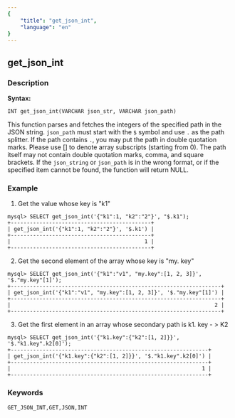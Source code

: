 ```yaml
---
{
    "title": "get_json_int",
    "language": "en"
}
---
```


<!-- 
Licensed to the Apache Software Foundation (ASF) under one
or more contributor license agreements.  See the NOTICE file
distributed with this work for additional information
regarding copyright ownership.  The ASF licenses this file
to you under the Apache License, Version 2.0 (the
"License"); you may not use this file except in compliance
with the License.  You may obtain a copy of the License at

  http://www.apache.org/licenses/LICENSE-2.0

Unless required by applicable law or agreed to in writing,
software distributed under the License is distributed on an
"AS IS" BASIS, WITHOUT WARRANTIES OR CONDITIONS OF ANY
KIND, either express or implied.  See the License for the
specific language governing permissions and limitations
under the License.
-->

## get_json_int
### Description
**Syntax:**

`INT get_json_int(VARCHAR json_str, VARCHAR json_path)`


This function parses and fetches the integers of the specified path in the JSON string. `json_path` must start with the `$` symbol and use `.` as the path splitter. If the path contains `.`, you may put the path in double quotation marks. Please use [] to denote array subscripts (starting from 0). The path itself may not contain double quotation marks, comma, and square brackets. If the `json_string` or `json_path` is in the wrong format, or if the specified item cannot be found, the function will return NULL.

### Example

1. Get the value whose key is "k1"

```
mysql> SELECT get_json_int('{"k1":1, "k2":"2"}', "$.k1");
+--------------------------------------------+
| get_json_int('{"k1":1, "k2":"2"}', '$.k1') |
+--------------------------------------------+
|                                          1 |
+--------------------------------------------+
```

2. Get the second element of the array whose key is "my. key"

```
mysql> SELECT get_json_int('{"k1":"v1", "my.key":[1, 2, 3]}', '$."my.key"[1]');
+------------------------------------------------------------------+
| get_json_int('{"k1":"v1", "my.key":[1, 2, 3]}', '$."my.key"[1]') |
+------------------------------------------------------------------+
|                                                                2 |
+------------------------------------------------------------------+
```

3. Get the first element in an array whose secondary path is k1. key - > K2
```
mysql> SELECT get_json_int('{"k1.key":{"k2":[1, 2]}}', '$."k1.key".k2[0]');
+--------------------------------------------------------------+
| get_json_int('{"k1.key":{"k2":[1, 2]}}', '$."k1.key".k2[0]') |
+--------------------------------------------------------------+
|                                                            1 |
+--------------------------------------------------------------+
```
### Keywords
```
GET_JSON_INT,GET,JSON,INT
```

